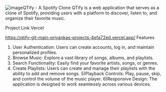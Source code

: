 ![image](https://github.com/user-attachments/assets/0c998940-bcab-4f49-87d4-66ed51696239)QTify - A Spotify Clone
QTify is a web application that serves as a clone of Spotify, providing users with a platform to discover, listen to, and organize their favorite music.


Project Link Vercel

  https://qtify-git-main-priyankas-projects-4efa72ed.vercel.app/
Features
1) User Authentication: Users can create accounts, log in, and maintain personalized profiles.
2) Browse Music: Explore a vast library of songs, albums, and playlists.
3) Search Functionality: Easily find your favorite artists, songs, or genres.
4) Create Playlists: Users can create and manage their playlists with the ability to add and remove songs.
5)Playback Controls: Play, pause, skip, and control the volume of the music player.
6)Responsive Design: The application is designed to work seamlessly across various devices.
